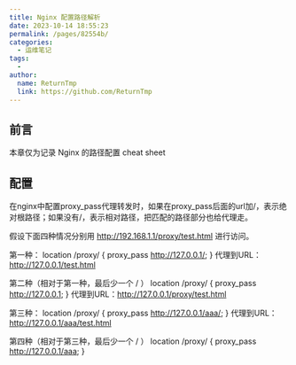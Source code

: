 ```yaml
---
title: Nginx 配置路径解析
date: 2023-10-14 18:55:23
permalink: /pages/82554b/
categories:
  - 运维笔记
tags:
  - 
author: 
  name: ReturnTmp
  link: https://github.com/ReturnTmp
---
```




## 前言

本章仅为记录 Nginx 的路径配置 cheat sheet



## 配置

在nginx中配置proxy_pass代理转发时，如果在proxy_pass后面的url加/，表示绝对根路径；如果没有/，表示相对路径，把匹配的路径部分也给代理走。

假设下面四种情况分别用 http://192.168.1.1/proxy/test.html 进行访问。

第一种：
 location /proxy/ {
 proxy_pass http://127.0.0.1/;
 }
 代理到URL：http://127.0.0.1/test.html

第二种（相对于第一种，最后少一个 / ）
 location /proxy/ {
 proxy_pass http://127.0.0.1;
 }
 代理到URL：http://127.0.0.1/proxy/test.html

第三种：
 location /proxy/ {
 proxy_pass http://127.0.0.1/aaa/;
 }
 代理到URL：http://127.0.0.1/aaa/test.html

第四种（相对于第三种，最后少一个 / ）
 location /proxy/ {
 proxy_pass http://127.0.0.1/aaa;
}

